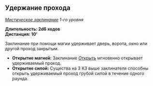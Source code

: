 ## Удержание прохода

*[Мистическое заклинание](../arcane.md) 1-го уровня*

**Длительность: 2d6 ходов**<br>
**Дистанция: 10’**

Заклинание при помощи магии удерживает дверь, ворота, окно или другой проход закрытым.

- **Открытие магией:** Заклинание *[Открыть](knock.md)* мгновенно открывает удерживаемый проход.
- **Открытие силой:** Существа на 3 КЗ выше заклинателя способны открыть удерживаемый проход грубой силой в течение одного раунда.